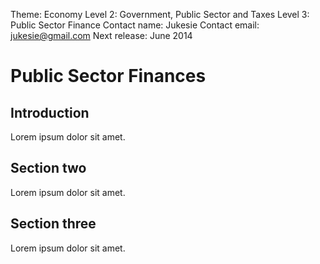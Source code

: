 Theme: Economy
Level 2: Government, Public Sector and Taxes
Level 3: Public Sector Finance
Contact name: Jukesie
Contact email: jukesie@gmail.com
Next release: June 2014

# Public Sector Finances

## Introduction

Lorem ipsum dolor sit amet.

## Section two

Lorem ipsum dolor sit amet.

## Section three

Lorem ipsum dolor sit amet.